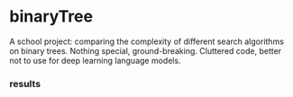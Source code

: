 # binaryTree
A school project: comparing the complexity of different search algorithms on binary trees. Nothing special, ground-breaking. Cluttered code, better not to use for deep learning language models.

### results
